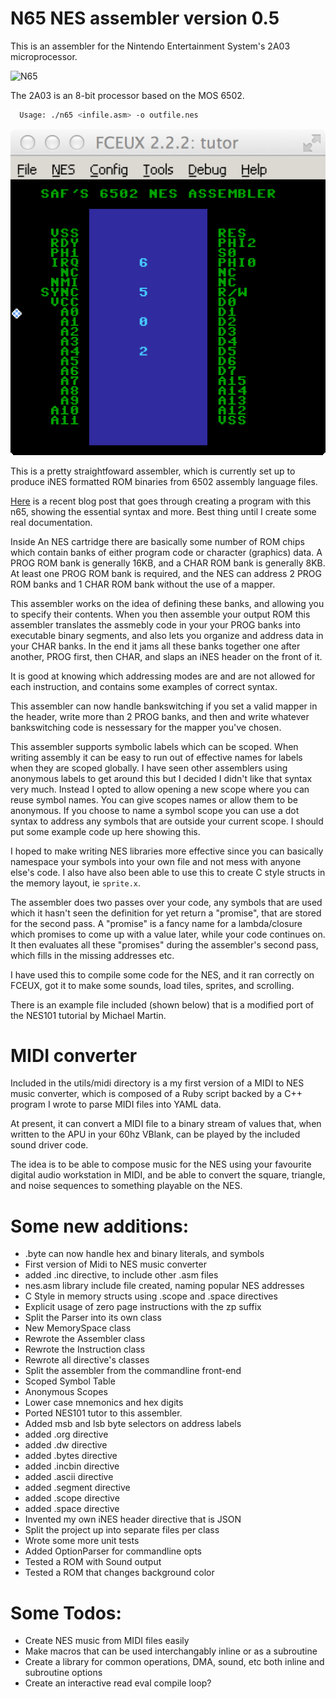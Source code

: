 # N65 NES assembler version 0.5

This is an assembler for the Nintendo Entertainment System's 2A03
microprocessor.  

![N65](https://github.com/safiire/n65/workflows/Ruby/badge.svg)

The 2A03 is an 8-bit processor based on the MOS 6502.

 ```bash
   Usage: ./n65 <infile.asm> -o outfile.nes
 ```

  ![Scrolling NES Demo](images/assembler_demo.png)

  This is a pretty straightfoward assembler, which is currently set up
  to produce iNES formatted ROM binaries from 6502 assembly language files.

  <a href="http://irkenkitties.com/blog/2015/03/29/creating-sound-on-the-nes/">Here</a>
  is a recent blog post that goes through creating a program with this
  n65, showing the essential syntax and more.  Best thing until I create
  some real documentation.

  Inside An NES cartridge there are basically some number of ROM chips
  which contain banks of either program code or character (graphics) 
  data.  A PROG ROM bank is generally 16KB, and a CHAR ROM bank is generally
  8KB.  At least one PROG ROM bank is required, and the NES can address
  2 PROG ROM banks and 1 CHAR ROM bank without the use of a mapper.

  This assembler works on the idea of defining these banks, and allowing
  you to specify their contents.  When you then assemble your output ROM
  this assembler translates the assmebly code in your your PROG banks 
  into executable binary segments, and also lets you organize and address
  data in your CHAR banks.  In the end it jams all these banks together
  one after another, PROG first, then CHAR, and slaps an iNES header
  on the front of it.

  It is good at knowing which addressing modes are and are not allowed for 
  each instruction, and contains some examples of correct syntax.

  This assembler can now handle bankswitching if you set a 
  valid mapper in the header, write more than 2 PROG banks, and then 
  and write whatever bankswitching code is nessessary for the mapper
  you've chosen.

  This assembler supports symbolic labels which can be scoped.  When 
  writing assembly it can be easy to run out of effective names for 
  labels when they are scoped globally.  I have seen other assemblers
  using anonymous labels to get around this but I decided I didn't like
  that syntax very much.  Instead I opted to allow opening a new scope
  where you can reuse symbol names.  You can give scopes names or allow
  them to be anonymous.  If you choose to name a symbol scope you can
  use a dot syntax to address any symbols that are outside your current
  scope.  I should put some example code up here showing this.

  I hoped to make writing NES libraries more effective since you can basically
  namespace your symbols into your own file and not mess with anyone 
  else's code.  I also have also been able to use this to create C style 
  structs in the memory layout, ie `sprite.x`.

  The assembler does two passes over your code, any symbols that are used
  which it hasn't seen the definition for yet return a "promise", that 
  are stored for the second pass.  A "promise" is a fancy name for a 
  lambda/closure which promises to come up with a value later, while
  your code continues on.  It then evaluates all these "promises" during
  the assembler's second pass, which fills in the missing addresses etc.

  I have used this to compile some code for the NES, and it ran correctly
  on FCEUX, got it to make some sounds, load tiles, sprites, and scrolling.

  There is an example file included (shown below) that is a modified port of
  the NES101 tutorial by Michael Martin.

# MIDI converter

  Included in the utils/midi directory is a my first version of a MIDI
  to NES music converter, which is composed of a Ruby script backed
  by a C++ program I wrote to parse MIDI files into YAML data.

  At present, it can convert a MIDI file to a binary stream of values
  that, when written to the APU in your 60hz VBlank, can be played
  by the included sound driver code.

  The idea is to be able to compose music for the NES using your 
  favourite digital audio workstation in MIDI, and be able to convert
  the square, triangle, and noise sequences to something playable
  on the NES.


# Some new additions:
  - .byte can now handle hex and binary literals, and symbols
  - First version of Midi to NES music converter
  - added .inc directive, to include other .asm files
  - nes.asm library include file created, naming popular NES addresses
  - C Style in memory structs using .scope and .space directives
  - Explicit usage of zero page instructions with the zp suffix
  - Split the Parser into its own class
  - New MemorySpace class
  - Rewrote the Assembler class
  - Rewrote the Instruction class 
  - Rewrote all directive's classes
  - Split the assembler from the commandline front-end 
  - Scoped Symbol Table
  - Anonymous Scopes
  - Lower case mnemonics and hex digits
  - Ported NES101 tutor to this assembler.
  - Added msb and lsb byte selectors on address labels
  - added .org directive
  - added .dw directive
  - added .bytes directive
  - added .incbin directive
  - added .ascii directive
  - added .segment directive
  - added .scope directive
  - added .space directive
  - Invented my own iNES header directive that is JSON
  - Split the project up into separate files per class
  - Wrote some more unit tests
  - Added OptionParser for commandline opts
  - Tested a ROM with Sound output
  - Tested a ROM that changes background color

# Some Todos:
  - Create NES music from MIDI files easily
  - Make macros that can be used interchangably inline or as a subroutine
  - Create a library for common operations, DMA, sound, etc both inline and subroutine options
  - Create an interactive read eval compile loop?

